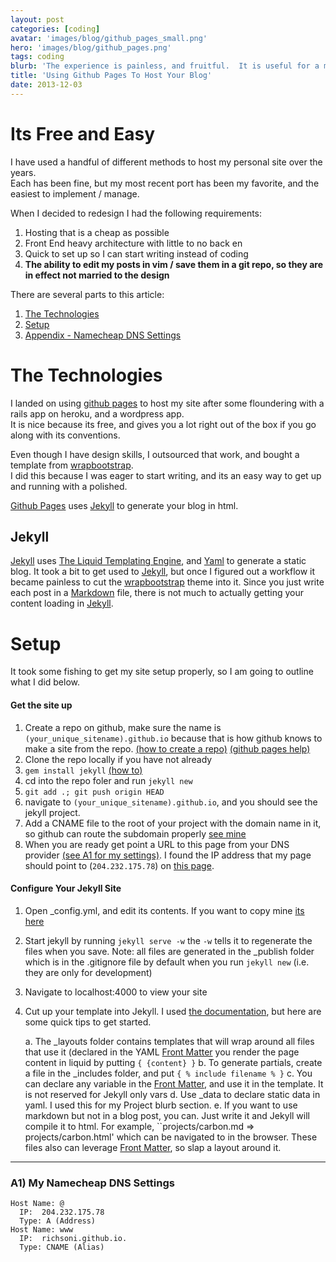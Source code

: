 ```yaml
---
layout: post
categories: [coding]
avatar: 'images/blog/github_pages_small.png'
hero: 'images/blog/github_pages.png'
tags: coding
blurb: 'The experience is painless, and fruitful.  It is useful for a multitude of purposes'
title: 'Using Github Pages To Host Your Blog'
date: 2013-12-03
---
```


# Its Free and Easy

I have used a handful of different methods to host my personal site over the years.  
Each has been fine, but my most recent port has been my favorite, and the easiest to implement / manage.  

When I decided to redesign I had the following requirements:

1.  Hosting that is a cheap as possible
1.  Front End heavy architecture with little to no back en
1.  Quick to set up so I can start writing instead of coding
1.  **The ability to edit my posts in vim / save them in a git repo, so they are in effect not married to the design**

There are several parts to this article:

  1.  [The Technologies](#TheTechnologies)
  2.  [Setup](#Setup)
  3.  [Appendix - Namecheap DNS Settings](#dns)


# The Technologies

  I landed on using [github pages](http://pages.github.com/) to host my site after some floundering with a rails app on heroku, and a wordpress app.  
  It is nice because its free, and gives you a lot right out of the box if you go along with its conventions.  

  Even though I have design skills, I outsourced that work, and bought a template from [wrapbootstrap](http://wrapbootstrap.com).  
  I did this because I was eager to start writing, and its an easy way to get up and running with a polished.  

  [Github Pages](http://pages.github.com/) uses [Jekyll](http://jekyllrb.com) to generate your blog in html.


## Jekyll

  [Jekyll](http://jekyllrb.com) uses [The Liquid Templating Engine](http://liquidmarkup.org/), and [Yaml](http://yaml.org/) to generate a static blog.
  It took a bit to get used to [Jekyll](http://jekyllrb.com), but once I figured out a workflow it became painless to  cut the [wrapbootstrap](http://wrapbootstrap.com) theme into it. 
  Since you just write each post in a [Markdown](http://www.whatismarkdown.com/) file, there is not much to actually getting your content loading in [Jekyll](http://jekyllrb.com).  

# Setup

  It took some fishing to get my site setup properly, so I am going to outline what I did below.  

  <h4> Get the site up </h4>

  1.  Create a repo on github, make sure the name is ```(your_unique_sitename).github.io``` because that is how github knows to make a site from the repo.  [(how to create a repo)](https://help.github.com/articles/create-a-repo) [(github pages help)](https://help.github.com/categories/20/articles)
  2.  Clone the repo locally if you have not already
  3.  ```gem install jekyll```  [(how to)](http://jekyllrb.com/docs/installation/)
  4.  cd into the repo foler and run ```jekyll new```
  5.  ```git add .; git push origin HEAD```
  6.  navigate to ```(your_unique_sitename).github.io```, and you should see the jekyll project.
  8.  Add a CNAME file to the root of your project with the domain name in it, so github can route the subdomain properly [see mine](https://github.com/richsoni/richsoni.github.com/blob/master/CNAME)
  7.  When you are ready get point a URL to this page from your DNS provider [(see A1 for my settings)]('#a1').  I found the IP address that my page should point to (```204.232.175.78```) on [this page](https://help.github.com/articles/setting-up-a-custom-domain-with-pages).

<h4> Configure Your Jekyll Site </h4>

  1.  Open _config.yml, and edit its contents.  If you want to copy mine [its here](https://github.com/richsoni/richsoni.github.com/blob/master/_config.yml)
  2.  Start jekyll by running ```jekyll serve -w``` the ```-w``` tells it to regenerate the files when you save.  Note: all files are generated in the _publish folder which is in the .gitignore file by default when you run ``jekyll new`` (i.e. they are only for development)
  3.  Navigate to localhost:4000 to view your site
  4.  Cut up your template into Jekyll.  I used [the documentation](http://jekyllrb.com/docs/home/), but here are some quick tips to get started.

      a. The _layouts folder contains templates that will wrap around all files that use it (declared in the YAML [Front Matter](http://jekyllrb.com/docs/frontmatter/)
         you render the page content in liquid by putting ``{ {content} }``
      b. To generate partials, create a file in the _includes folder, and put ``{ % include filename % }``
      c. You can declare any variable in the [Front Matter](http://jekyllrb.com/docs/frontmatter/), and use it in the template.  It is not reserved for Jekyll only vars
      d. Use _data to declare static data in yaml.  I used this for my Project blurb section.
      e. If you want to use markdown but not in a blog post, you can.  Just write it and Jekyll will compile it to html.  For example, ``projects/carbon.md => projects/carbon.html' which can be navigated to in the browser.
         These files also can leverage [Front Matter](http://jekyllrb.com/docs/frontmatter/), so slap a layout around it.

<hr>

<h3 id='a1'>A1) My Namecheap DNS Settings</h3>

```
Host Name: @
  IP:  204.232.175.78
  Type: A (Address)
Host Name: www
  IP:  richsoni.github.io.
  Type: CNAME (Alias)
```
